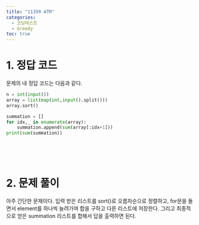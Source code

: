 ```yaml
---
title: "11399 ATM"
categories:
  - 코딩테스트
  - Greedy
toc: true
---
```

  
# 1. 정답 코드

문제의 내 정답 코드는 다음과 같다.

```python
n = int(input())
array = list(map(int,input().split()))
array.sort()

summation = []
for idx,_ in enumerate(array):
    summation.append(sum(array[:idx+1]))
print(sum(summation))
```

<br/><br/><br/>

# 2. 문제 풀이

아주 간단한 문제이다. 입력 받은 리스트를 sort()로 오름차순으로 정렬하고,
for문을 돌면서 element를 하나씩 늘려가며 합을 구하고 다른 리스트에 저장한다.
그리고 최종적으로 얻은 summation 리스트를 합해서 답을 출력하면 된다.
